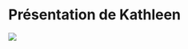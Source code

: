 <!DOCTYPE hmtl>
<html lang="fr">
<head>
    <meta charset="UTF-8">
    <meta name="viewport" content="width=device-width, initial-scale=1.0">
     <h1> Présentation de Kathleen </h1>
     <img src="https://rare-gallery.com/mocahbig/1357142-Satoru-GojoJujutsu-Kaisen-0-Satoru-Gojo.jpg"
</head>
<body>
    <!-- Contenu de la page -->
</body>
</html>

